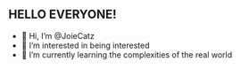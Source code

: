 ## HELLO EVERYONE! ##

- 👋 Hi, I’m @JoieCatz
- 👀 I’m interested in being interested
- 🌱 I’m currently learning the complexities of the real world


<!---
JoieCatz/JoieCatz is a ✨ special ✨ repository because its `README.md` (this file) appears on your GitHub profile.
You can click the Preview link to take a look at your changes.
--->
